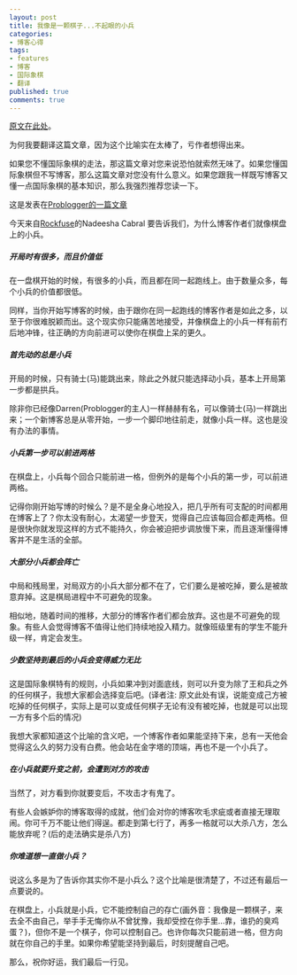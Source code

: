 ```yaml
---
layout: post
title: 我像是一颗棋子...不起眼的小兵
categories:
- 博客心得
tags:
- features
- 博客
- 国际象棋
- 翻译
published: true
comments: true
---
```

[原文在此处](http://www.problogger.net/archives/2008/05/26/bloggers-are-like-pawns-on-a-chessboard/)。

为何我要翻译这篇文章，因为这个比喻实在太棒了，亏作者想得出来。

如果您不懂国际象棋的走法，那这篇文章对您来说恐怕就索然无味了。如果您懂国际象棋但不写博客，那么这篇文章对您没有什么意义。如果您跟我一样既写博客又懂一点国际象棋的基本知识，那么我强烈推荐您读一下。

这是发表在[Problogger的一篇文章](http://www.problogger.net/)

今天来自[Rockfuse](http://www.rockfuse.com/blog/)的Nadeesha Cabral 要告诉我们，为什么博客作者们就像棋盘上的小兵。

##### 开局时有很多，而且价值低 #####

在一盘棋开始的时候，有很多的小兵，而且都在同一起跑线上。由于数量众多，每个小兵的价值都很低。

同样，当你开始写博客的时候，由于跟你在同一起跑线的博客作者是如此之多，以至于你很难脱颖而出。这个现实你只能痛苦地接受，并像棋盘上的小兵一样有前冇后地冲锋，往正确的方向前进可以使你在棋盘上呆的更久。

##### 首先动的总是小兵 #####

开局的时候，只有骑士(马)能跳出来，除此之外就只能选择动小兵，基本上开局第一步都是拱兵。

除非你已经像Darren(Problogger的主人)一样赫赫有名，可以像骑士(马)一样跳出来；一个新博客总是从零开始，一步一个脚印地往前走，就像小兵一样。这也是没有办法的事情。

##### 小兵第一步可以前进两格 #####

在棋盘上，小兵每个回合只能前进一格，但例外的是每个小兵的第一步，可以前进两格。

记得你刚开始写博的时候么？是不是全身心地投入，把几乎所有可支配的时间都用在博客上了？你太没有耐心，太渴望一步登天，觉得自己应该每回合都走两格。但是很快你就发现这样的方式不能持久，你会被迫把步调放慢下来，而且逐渐懂得博客并不是生活的全部。

##### 大部分小兵都会阵亡 #####

中局和残局里，对局双方的小兵大部分都不在了，它们要么是被吃掉，要么是被故意弃掉。这是棋局进程中不可避免的现象。

相似地，随着时间的推移，大部分的博客作者们都会放弃。这也是不可避免的现象。有些人会觉得博客不值得让他们持续地投入精力。就像班级里有的学生不能升级一样，肯定会发生。

##### 少数坚持到最后的小兵会变得威力无比 #####

这是国际象棋特有的规则，小兵如果冲到对面底线，则可以升变为除了王和兵之外的任何棋子，我想大家都会选择变后吧。(译者注: 原文此处有误，说能变成己方被吃掉的任何棋子，实际上是可以变成任何棋子无论有没有被吃掉，也就是可以出现一方有多个后的情况)

我想大家都知道这个比喻的含义吧，一个博客作者如果能坚持下来，总有一天他会觉得这么久的努力没有白费。他会站在金字塔的顶端，再也不是一个小兵了。

##### 在小兵就要升变之前，会遭到对方的攻击 #####

当然了，对方看到你就要变后，不攻击才有鬼了。

有些人会嫉妒你的博客取得的成就，他们会对你的博客吹毛求疵或者直接无理取闹。你可千万不能让他们得逞。都走到第七行了，再多一格就可以大杀八方，怎么能放弃呢？(后的走法确实是杀八方)

##### 你难道想一直做小兵？ #####

说这么多是为了告诉你其实你不是小兵么？这个比喻是很清楚了，不过还有最后一点要说的。

在棋盘上，小兵就是小兵，它不能控制自己的存亡(画外音：我像是一颗棋子，来去全不由自己，举手手无悔你从不曾犹豫，我却受控在你手里...靠，谁扔的臭鸡蛋？)，但你不是一个棋子，你可以控制自己。也许你每次只能前进一格，但方向就在你自己的手里。如果你希望能坚持到最后，时刻提醒自己吧。

那么，祝你好运，我们最后一行见。
